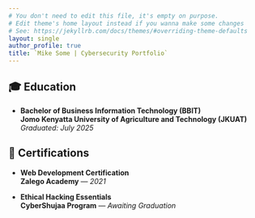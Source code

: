 ```yaml
---
# You don't need to edit this file, it's empty on purpose.
# Edit theme's home layout instead if you wanna make some changes
# See: https://jekyllrb.com/docs/themes/#overriding-theme-defaults
layout: single
author_profile: true
title: `Mike Some | Cybersecurity Portfolio`
---
```

## 🎓 Education

- **Bachelor of Business Information Technology (BBIT)**  
  **Jomo Kenyatta University of Agriculture and Technology (JKUAT)**  
_Graduated: July 2025_

## 📜 Certifications

- **Web Development Certification**  
  **Zalego Academy** — *2021*

- **Ethical Hacking Essentials**  
  **CyberShujaa Program** — *Awaiting Graduation*


